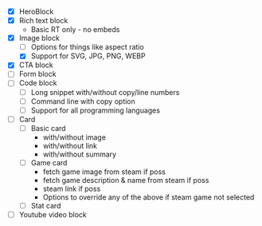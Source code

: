 - [x] HeroBlock
- [x] Rich text block
  - Basic RT only - no embeds
- [x] Image block
  - [ ] Options for things like aspect ratio
  - [x] Support for SVG, JPG, PNG, WEBP
- [x] CTA block
- [ ] Form block
- [ ] Code block
  - [ ] Long snippet with/without copy/line numbers
  - [ ] Command line with copy option
  - [ ] Support for all programming languages
- [ ] Card
  - [ ] Basic card
    - with/without image
    - with/without link
    - with/without summary
  - [ ] Game card
    - fetch game image from steam if poss
    - fetch game description & name from steam if poss
    - steam link if poss
    - Options to override any of the above if steam game not selected
  - [ ] Stat card
- [ ] Youtube video block
